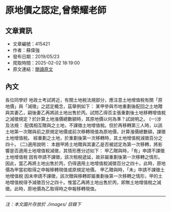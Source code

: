 # 原地價之認定,曾榮耀老師

## 文章資訊
- 文章編號：415421
- 作者：蘇偉強
- 發布日期：2019/05/23
- 爬取時間：2025-02-02 18:19:00
- 原文連結：[閱讀原文](https://real-estate.get.com.tw/Columns/detail.aspx?no=415421)

## 內文
各位同學好
地政士考試將近，有關土地稅法規部分，應注意土地增值稅有關「原地價」與「減徵」之認定概念，茲舉例如下：
某甲參與市地重劃後配回之土地贈與其妻乙，嗣後妻乙再將該土地出售於丙。試問乙得否主張重劃後土地移轉增值稅之減徵規定？於計算土地漲價總數額時，其原地價以何為準？試說明之。
(一)涉及法規：
配偶相互贈與之土地，不課徵土地增值稅。但於再移轉第三人時，以該土地第一次贈與前之原規定地價或前次移轉現值為原地價，計算漲價總數額，課徵土地增值稅。
經重劃之土地，於重劃後第一次移轉時，其土地增值稅減徵百分之四十。
(二)適用說明：
本題甲將土地贈與其妻乙是否被認定為第一次移轉，將影響是否適用土地增值稅減徵，其情形應分述如下：
甲乙贈與時，「有」申請不課徵土地增值稅
因有申請不課徵，該次租稅遞延，故非屬重劃後第一次移轉之情形。因此，當乙再將土地出售於丙，仍得適用土地增值稅減徵百分之四十。此時，原地價為甲當初取得之申報移轉現值或原規定地價。
甲乙贈與時，「未」申請不課徵土地增值稅
因未申請不課徵，該次贈與移轉即屬重劃後第一次移轉之情形，甲的土地增值稅得予減徵百分之四十。惟當乙再將土地出售於丙，即無土地增值稅之減徵。此時，原地價為乙取得時之申報移轉現值。

---
*注：本文圖片存放於 ./images/ 目錄下*
